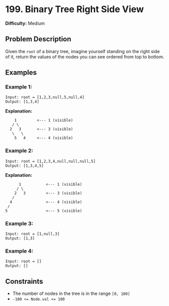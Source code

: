 # 199. Binary Tree Right Side View

**Difficulty:** Medium

## Problem Description

Given the `root` of a binary tree, imagine yourself standing on the right side of it, return the values of the nodes you can see ordered from top to bottom.

## Examples

### Example 1:
```
Input: root = [1,2,3,null,5,null,4]
Output: [1,3,4]
```

**Explanation:**
```
    1         <--- 1 (visible)
   / \
  2   3       <--- 3 (visible)
   \   \
    5   4     <--- 4 (visible)
```

### Example 2:
```
Input: root = [1,2,3,4,null,null,null,5]
Output: [1,3,4,5]
```

**Explanation:**
```
      1           <--- 1 (visible)
     / \
    2   3         <--- 3 (visible)
   /
  4               <--- 4 (visible)
 /
5                 <--- 5 (visible)
```

### Example 3:
```
Input: root = [1,null,3]
Output: [1,3]
```

### Example 4:
```
Input: root = []
Output: []
```

## Constraints

- The number of nodes in the tree is in the range `[0, 100]`
- `-100 <= Node.val <= 100`
